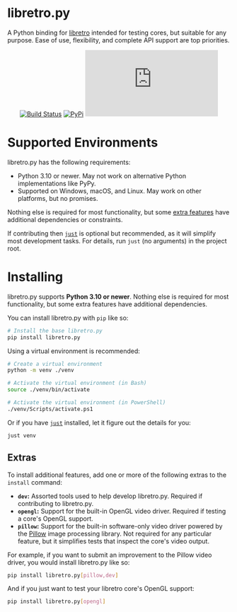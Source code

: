 # libretro.py

A Python binding for [libretro][libretro] intended for testing cores,
but suitable for any purpose.
Ease of use, flexibility, and complete API support are top priorities.

<div align="center">

[![Build Status](https://github.com/JesseTG/libretro.py/workflows/build/badge.svg)](https://github.com/JesseTG/libretro.py/actions)
[![PyPi](https://img.shields.io/pypi/v/PROJECT_NAME_URL)](https://pypi.org/project/PROJECT_NAME_URL)
[![License](https://img.shields.io/github/license/JesseTG/libretro.py)](LICENSE)

</div>

# Supported Environments

libretro.py has the following requirements:

- Python 3.10 or newer.
  May not work on alternative Python implementations like PyPy.
- Supported on Windows, macOS, and Linux.
  May work on other platforms, but no promises.

Nothing else is required for most functionality,
but some [extra features](#extras) have additional dependencies or constraints.

If contributing then [`just`][just] is optional but recommended,
as it will simplify most development tasks.
For details, run `just` (no arguments) in the project root.

# Installing

libretro.py supports **Python 3.10 or newer**.
Nothing else is required for most functionality,
but some extra features have additional dependencies.

You can install libretro.py with `pip` like so:

```bash
# Install the base libretro.py
pip install libretro.py
```

Using a virtual environment is recommended:

```bash
# Create a virtual environment
python -m venv ./venv

# Activate the virtual environment (in Bash)
source ./venv/bin/activate

# Activate the virtual environment (in PowerShell)
./venv/Scripts/activate.ps1 
```

Or if you have [`just`][just] installed, let it figure out the details for you:

```bash
just venv
```

## Extras

To install additional features,
add one or more of the following extras to the `install` command:

- **`dev`:** Assorted tools used to help develop libretro.py.
  Required if contributing to libretro.py.
- **`opengl`:** Support for the built-in OpenGL video driver.
  Required if testing a core's OpenGL support.
- **`pillow`:** Support for the built-in software-only video driver
  powered by the [Pillow][pillow] image processing library.
  Not required for any particular feature,
  but it simplifies tests that inspect the core's video output.

For example, if you want to submit an improvement to the Pillow video driver,
you would install libretro.py like so:

```bash
pip install libretro.py[pillow,dev]
```

And if you just want to test your libretro core's OpenGL support:

```bash
pip install libretro.py[opengl]
```

[just]: https://just.systems
[libretro]: https://www.libretro.com
[pillow]: https://python-pillow.org
